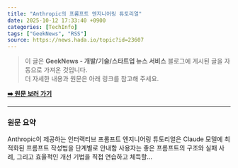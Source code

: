 ```yaml
---
title: "Anthropic의 프롬프트 엔지니어링 튜토리얼"
date: 2025-10-12 17:33:40 +0900
categories: [TechInfo]
tags: ["GeekNews", "RSS"]
source: https://news.hada.io/topic?id=23607
---
```

> 이 글은 **GeekNews - 개발/기술/스타트업 뉴스 서비스** 블로그에 게시된 글을 자동으로 가져온 것입니다. <br>
> 더 자세한 내용과 원문은 아래 링크를 참고해 주세요.

[**➡️ 원문 보러 가기**](https://news.hada.io/topic?id=23607)

---

### 원문 요약
Anthropic이 제공하는 인터랙티브 프롬프트 엔지니어링 튜토리얼은 Claude 모델에 최적화된 프롬프트 작성법을 단계별로 안내함 사용자는 좋은 프롬프트의 구조와 실패 사례, 그리고 효율적인 개선 기법을 직접 연습하고 체득할...
